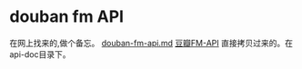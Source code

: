 # douban fm API
在网上找来的,做个备忘。
[douban-fm-api.md](https://github.com/akfish-archive/fm-terminal/blob/master/douban-fm-api.md)
[豆瓣FM-API](https://github.com/zonyitoo/doubanfm-qt/wiki/%E8%B1%86%E7%93%A3FM-API)
直接拷贝过来的。在api-doc目录下。